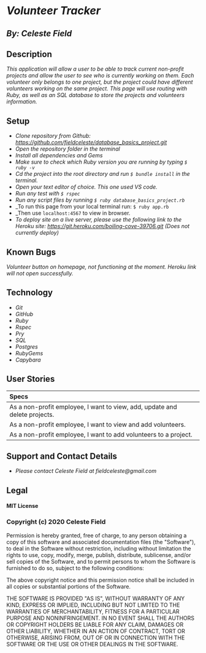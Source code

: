 # _Volunteer Tracker_
## _By: Celeste Field_
## Description

_This application will allow a user to be able to track current non-profit projects and allow the user to see who is currently working on them. Each volunteer only belongs to one project, but the project could have different volunteers working on the same project. This page will use routing with Ruby, as well as an SQL database to store the projects and volunteers information._

## Setup


* _Clone repository from Github: https://github.com/fieldceleste/database_basics_project.git_
* _Open the repository folder in the terminal_
* _Install all dependencies and Gems_
* _Make sure to check which Ruby version you are running by typing `$ ruby -v`_
* _Cd the project into the root directory and run `$ bundle install` in the terminal._
* _Open your text editor of choice. This one used VS code._
* _Run any test with `$ rspec`_
* _Run any script files by running `$ ruby database_basics_project.rb`_
* _To run this page from your local terminal run: `$ ruby app.rb`
* _Then use `localhost:4567` to view in browser. 
* _To deploy site on a live server, please use the following link to the Heroku site: https://git.heroku.com/boiling-cove-39706.git (Does not currently deploy)_

## Known Bugs
_Volunteer button on homepage, not functioning at the moment. Heroku link will not open successfully._

## Technology

* _Git_
* _GitHub_
* _Ruby_
* _Rspec_
* _Pry_
* _SQL_
* _Postgres_
* _RubyGems_
* _Capybara_


## User Stories

|Specs|
| :-----|
| As a non-profit employee, I want to view, add, update and delete projects.| √
| As a non-profit employee, I want to view and add volunteers.| √
| As a non-profit employee, I want to add volunteers to a project.| √

## Support and Contact Details
* _Please contact Celeste Field at fieldceleste@gmail.com_

## Legal

#### MIT License

### Copyright (c) 2020 Celeste Field

Permission is hereby granted, free of charge, to any person obtaining a copy
of this software and associated documentation files (the "Software"), to deal
in the Software without restriction, including without limitation the rights
to use, copy, modify, merge, publish, distribute, sublicense, and/or sell
copies of the Software, and to permit persons to whom the Software is
furnished to do so, subject to the following conditions:

The above copyright notice and this permission notice shall be included in all
copies or substantial portions of the Software.

THE SOFTWARE IS PROVIDED "AS IS", WITHOUT WARRANTY OF ANY KIND, EXPRESS OR
IMPLIED, INCLUDING BUT NOT LIMITED TO THE WARRANTIES OF MERCHANTABILITY,
FITNESS FOR A PARTICULAR PURPOSE AND NONINFRINGEMENT. IN NO EVENT SHALL THE
AUTHORS OR COPYRIGHT HOLDERS BE LIABLE FOR ANY CLAIM, DAMAGES OR OTHER
LIABILITY, WHETHER IN AN ACTION OF CONTRACT, TORT OR OTHERWISE, ARISING FROM,
OUT OF OR IN CONNECTION WITH THE SOFTWARE OR THE USE OR OTHER DEALINGS IN THE
SOFTWARE.